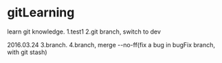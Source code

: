 # gitLearning
learn git knowledge.
1.test1
2.git branch, switch to dev

2016.03.24
3.branch.
4.branch, merge --no-ff(fix a bug in bugFix branch, with git stash)
